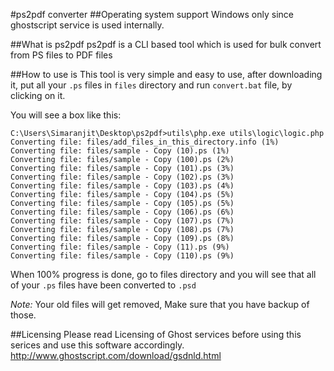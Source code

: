 #ps2pdf converter
##Operating system support
Windows only since ghostscript service is used internally.

##What is ps2pdf
ps2pdf is a CLI based tool which is used for bulk convert from PS files to PDF files

##How to use is
This tool is very simple and easy to use, after downloading it, put all your `.ps` files in `files` directory and run `convert.bat` file, by clicking on it.

You will see a box like this:
```
C:\Users\Simaranjit\Desktop\ps2pdf>utils\php.exe utils\logic\logic.php
Converting file: files/add_files_in_this_directory.info (1%)
Converting file: files/sample - Copy (10).ps (1%)
Converting file: files/sample - Copy (100).ps (2%)
Converting file: files/sample - Copy (101).ps (3%)
Converting file: files/sample - Copy (102).ps (3%)
Converting file: files/sample - Copy (103).ps (4%)
Converting file: files/sample - Copy (104).ps (5%)
Converting file: files/sample - Copy (105).ps (5%)
Converting file: files/sample - Copy (106).ps (6%)
Converting file: files/sample - Copy (107).ps (7%)
Converting file: files/sample - Copy (108).ps (7%)
Converting file: files/sample - Copy (109).ps (8%)
Converting file: files/sample - Copy (11).ps (9%)
Converting file: files/sample - Copy (110).ps (9%)
````

When 100% progress is done, go to files directory and you will see that all of your `.ps` files have been converted to `.psd`

*Note:* Your old files will get removed, Make sure that you have backup of those.

##Licensing
Please read Licensing of Ghost services before using this serices and use this software accordingly.
http://www.ghostscript.com/download/gsdnld.html
